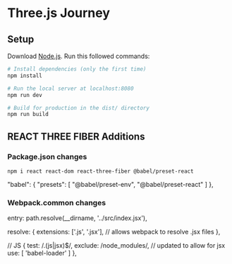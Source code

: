 # Three.js Journey

## Setup
Download [Node.js](https://nodejs.org/en/download/).
Run this followed commands:

``` bash
# Install dependencies (only the first time)
npm install

# Run the local server at localhost:8080
npm run dev

# Build for production in the dist/ directory
npm run build
```

## REACT THREE FIBER Additions

### Package.json changes

```
npm i react react-dom react-three-fiber @babel/preset-react
```
"babel": {
      "presets": [
        "@babel/preset-env",
        "@babel/preset-react"
    ]
  },

  ### Webpack.common changes

entry: path.resolve(__dirname, '../src/index.jsx'),

resolve: {
    extensions: ['.js', '.jsx'], // allows webpack to resolve .jsx files
},

// JS
{
    test: /\.(js|jsx)$/,
    exclude: /node_modules/, // updated to allow for jsx
    use:
    [
        'babel-loader'
    ]
},
